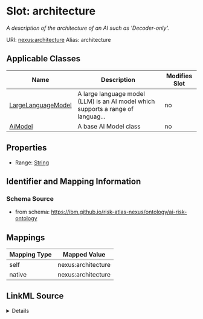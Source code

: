 

# Slot: architecture


_A description of the architecture of an AI such as 'Decoder-only'._





URI: [nexus:architecture](https://ibm.github.io/risk-atlas-nexus/ontology/architecture)
Alias: architecture

<!-- no inheritance hierarchy -->





## Applicable Classes

| Name | Description | Modifies Slot |
| --- | --- | --- |
| [LargeLanguageModel](LargeLanguageModel.md) | A large language model (LLM) is an AI model which supports a range of languag... |  no  |
| [AiModel](AiModel.md) | A base AI Model class |  no  |







## Properties

* Range: [String](String.md)





## Identifier and Mapping Information







### Schema Source


* from schema: https://ibm.github.io/risk-atlas-nexus/ontology/ai-risk-ontology




## Mappings

| Mapping Type | Mapped Value |
| ---  | ---  |
| self | nexus:architecture |
| native | nexus:architecture |




## LinkML Source

<details>
```yaml
name: architecture
description: A description of the architecture of an AI such as 'Decoder-only'.
from_schema: https://ibm.github.io/risk-atlas-nexus/ontology/ai-risk-ontology
rank: 1000
alias: architecture
domain_of:
- AiModel
range: string

```
</details>
